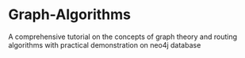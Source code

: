 # Graph-Algorithms
A comprehensive tutorial on the concepts of graph theory and routing algorithms with practical demonstration on neo4j database
